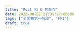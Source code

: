 ```yaml
---
title: "Rust 和 C 的交互"
date: 2023-08-01T21:31:27+08:00
tags: ["全国赛第一阶段", "FFI"]
draft: true
---
```



